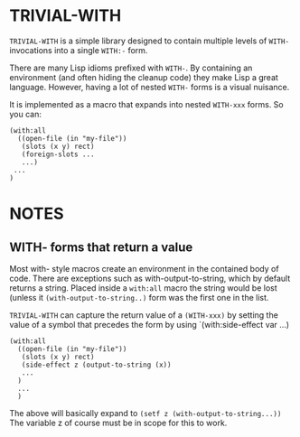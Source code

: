 # TRIVIAL-WITH

`TRIVIAL-WITH` is a simple library designed to contain multiple levels of `WITH-` invocations into a single `WITH:-` form.  

There are many Lisp idioms prefixed with `WITH-`.  By containing an environment (and often hiding the cleanup code) they make Lisp a great language.  However, having a lot of nested `WITH-` forms is a visual nuisance.

It is implemented as a macro that expands into nested `WITH-xxx` forms.  So you can:
```
(with:all
  ((open-file (in "my-file"))
   (slots (x y) rect)
   (foreign-slots ...
   ...)
 ...
)
```


# NOTES

## WITH- forms that return a value

Most with- style macros create an environment in the contained body of code.  There are exceptions such as with-output-to-string, which by default returns a string.  Placed inside a `with:all` macro the string would be lost (unless it `(with-output-to-string..)` form was the first one in the list.

`TRIVIAL-WITH` can capture the return value of a `(WITH-xxx)` by setting the value of a symbol that precedes the form by using `(with:side-effect var ...)

```
(with:all
  ((open-file (in "my-file"))
   (slots (x y) rect)
   (side-effect z (output-to-string (x))
   ...
  )
  ...
  )
```
The above will basically expand to `(setf z (with-output-to-string...))`  The variable z of course must be in scope for this to work.
